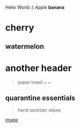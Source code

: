 Hello World :)
*Apple*
**banana**
# cherry 
## watermelon 
# another header


> paper towel ~ ~

## quarantine essentials 

> hand santizier
> wipes 

[image](dora.png)

